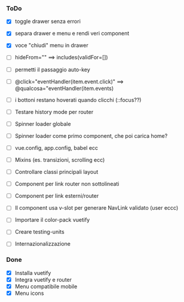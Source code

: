 ### ToDo

- [x] toggle drawer senza errori
- [x] separa drawer e menu e rendi veri component
- [x] voce "chiudi" menu in drawer
- [ ] hideFrom="" ==> includes(validFor=[])
- [ ] permetti il passaggio auto-key
- [ ] @click="eventHandler(item.event.click)" ==> @qualcosa="eventHandler(item.events)

- [ ] i bottoni restano hoverati quando clicchi (::focus??)
- [ ] Testare history mode per router
- [ ] Spinner loader globale
- [ ] Spinner loader come primo component, che poi carica home?
- [ ] vue.config, app.config, babel ecc
- [ ] Mixins (es. transizioni, scrolling ecc)
- [ ] Controllare classi principali layout
- [ ] Component per link router non sottolineati
- [ ] Component per link esterni/router
- [ ] Il component usa v-slot per generare NavLink validato (user eccc)
- [ ] Importare il color-pack vuetify
- [ ] Creare testing-units
- [ ] Internazionalizzazione

### Done

- [x] Installa vuetify
- [x] Integra vuetify e router
- [x] Menu compatibile mobile
- [x] Menu icons